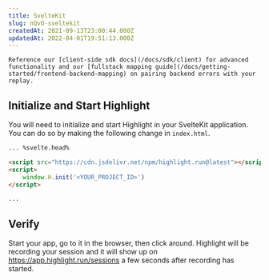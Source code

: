 ```yaml
---
title: SvelteKit
slug: nQvO-sveltekit
createdAt: 2021-09-13T23:00:44.000Z
updatedAt: 2022-04-01T19:51:13.000Z
---
```

```hint
Reference our [client-side sdk docs](/docs/sdk/client) for advanced functionality and our [fullstack mapping guide](/docs/getting-started/frontend-backend-mapping) on pairing backend errors with your replay.
```

## Initialize and Start Highlight

You will need to initialize and start Highlight in your SvelteKit application. You can do so by making the following change in `index.html`.

```html
... %svelte.head%

<script src="https://cdn.jsdelivr.net/npm/highlight.run@latest"></script>
<script>
	window.H.init('<YOUR_PROJECT_ID>')
</script>

...
```

## Verify

Start your app, go to it in the browser, then click around. Highlight will be recording your session and it will show up on <https://app.highlight.run/sessions> a few seconds after recording has started.
